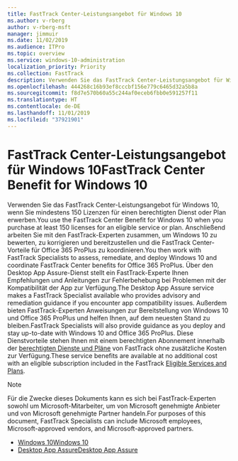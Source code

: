 ```yaml
---
title: FastTrack Center-Leistungsangebot für Windows 10
ms.author: v-rberg
author: v-rberg-msft
manager: jimmuir
ms.date: 11/02/2019
ms.audience: ITPro
ms.topic: overview
ms.service: windows-10-administration
localization_priority: Priority
ms.collection: FastTrack
description: Verwenden Sie das FastTrack Center-Leistungsangebot für Windows 10, wenn Sie *mindestens* 150 Lizenzen für einen berechtigten Dienst oder Plan erwerben.
ms.openlocfilehash: 444268c16b93ef8cccbf156e779c6465d32a5b8a
ms.sourcegitcommit: f8d7e570b60a55c244af0eceb6fbb0e591257f11
ms.translationtype: HT
ms.contentlocale: de-DE
ms.lasthandoff: 11/01/2019
ms.locfileid: "37921901"
---
```

# <a name="fasttrack-center-benefit-for-windows-10"></a><span data-ttu-id="a76e9-103">FastTrack Center-Leistungsangebot für Windows 10</span><span class="sxs-lookup"><span data-stu-id="a76e9-103">FastTrack Center Benefit for Windows 10</span></span>

<span data-ttu-id="a76e9-104">Verwenden Sie das FastTrack Center-Leistungsangebot für Windows 10, wenn Sie mindestens 150 Lizenzen für einen berechtigten Dienst oder Plan erwerben.</span><span class="sxs-lookup"><span data-stu-id="a76e9-104">You use the FastTrack Center Benefit for Windows 10 when you purchase at least 150 licenses for an eligible service or plan.</span></span> <span data-ttu-id="a76e9-105">Anschließend arbeiten Sie mit den FastTrack-Experten zusammen, um Windows 10 zu bewerten, zu korrigieren und bereitzustellen und die FastTrack Center-Vorteile für Office 365 ProPlus zu koordinieren.</span><span class="sxs-lookup"><span data-stu-id="a76e9-105">You then work with FastTrack Specialists to assess, remediate, and deploy Windows 10 and coordinate FastTrack Center benefits for Office 365 ProPlus.</span></span> <span data-ttu-id="a76e9-106">Über den Desktop App Assure-Dienst stellt ein FastTrack-Experte Ihnen Empfehlungen und Anleitungen zur Fehlerbehebung bei Problemen mit der Kompatibilität der App zur Verfügung.</span><span class="sxs-lookup"><span data-stu-id="a76e9-106">The Desktop App Assure service makes a FastTrack Specialist available who provides advisory and remediation guidance if you encounter app compatibility issues.</span></span>  <span data-ttu-id="a76e9-107">Außerdem bieten FastTrack-Experten Anweisungen zur Bereitstellung von Windows 10 und Office 365 ProPlus und helfen Ihnen, auf dem neuesten Stand zu bleiben.</span><span class="sxs-lookup"><span data-stu-id="a76e9-107">FastTrack Specialists will also provide guidance as you deploy and stay up-to-date with Windows 10 and Office 365 ProPlus.</span></span> <span data-ttu-id="a76e9-108">Diese Dienstvorteile stehen Ihnen mit einem berechtigten Abonnement innerhalb der [berechtigten Dienste und Pläne](M365-eligible-services-and-plans.md) von FastTrack ohne zusätzliche Kosten zur Verfügung.</span><span class="sxs-lookup"><span data-stu-id="a76e9-108">These service benefits are available at no additional cost with an eligible subscription included in the FastTrack [Eligible Services and Plans](M365-eligible-services-and-plans.md).</span></span>
  
> [!NOTE]
> <span data-ttu-id="a76e9-109">Für die Zwecke dieses Dokuments kann es sich bei FastTrack-Experten sowohl um Microsoft-Mitarbeiter, um von Microsoft genehmigte Anbieter und von Microsoft genehmigte Partner handeln.</span><span class="sxs-lookup"><span data-stu-id="a76e9-109">For purposes of this document, FastTrack Specialists can include Microsoft employees, Microsoft-approved vendors, and Microsoft-approved partners.</span></span> 
    
- [<span data-ttu-id="a76e9-110">Windows 10</span><span class="sxs-lookup"><span data-stu-id="a76e9-110">Windows 10</span></span>](Win-10-windows-10.md)
- [<span data-ttu-id="a76e9-111">Desktop App Assure</span><span class="sxs-lookup"><span data-stu-id="a76e9-111">Desktop App Assure</span></span>](Win-10-desktop-app-assure.md)
  

  

 
